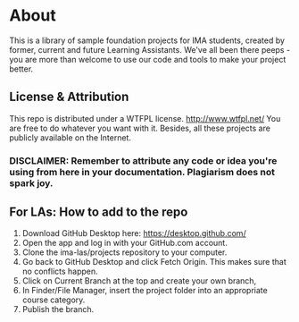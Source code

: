# About
This is a library of sample foundation projects for IMA students, created by former, current and future Learning Assistants.
We've all been there peeps - you are more than welcome to use our code and tools to make your project better.

## License & Attribution
This repo is distributed under a WTFPL license. http://www.wtfpl.net/
You are free to do whatever you want with it. Besides, all these projects are publicly available on the Internet.

### DISCLAIMER: Remember to attribute any code or idea you're using from here in your documentation. Plagiarism does not spark joy.

## For LAs: How to add to the repo

1. Download GitHub Desktop here: https://desktop.github.com/
2. Open the app and log in with your GitHub.com account.
3. Clone the ima-las/projects repository to your computer.
4. Go back to GitHub Desktop and click Fetch Origin. This makes sure that no conflicts happen.
5. Click on Current Branch at the top and create your own branch,
6. In Finder/File Manager, insert the project folder into an appropriate course category.
7. Publish the branch.
